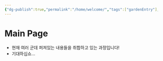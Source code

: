 ```yaml
---
{"dg-publish":true,"permalink":"/home/welcome/","tags":["gardenEntry"],"created":"2025-01-03T15:29:50.358+09:00","updated":"2025-01-03T18:47:50.160+09:00"}
---
```


# Main Page

- 현재 여러 군데 퍼져있는 내용들을 취합하고 있는 과정입니다!
- 기대하십쇼...